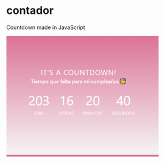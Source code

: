 # contador
Countdown made in JavaScript

<img src="https://github.com/NataNoEsta/contador/blob/master/countdown.png" width="400px">
